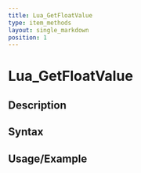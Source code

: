 ```yaml
---
title: Lua_GetFloatValue
type: item_methods
layout: single_markdown
position: 1
---
```


# Lua_GetFloatValue

## Description

## Syntax

## Usage/Example


